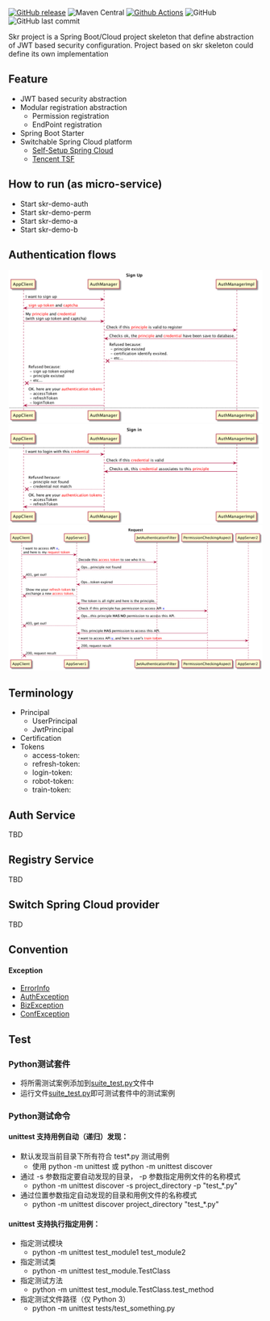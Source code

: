 [![GitHub release](https://img.shields.io/github/release/hank-cp/skr.svg)](https://github.com/hank-cp/skr/releases)
![Maven Central](https://img.shields.io/maven-central/v/org.laxture/skr-common)
[![Github Actions](https://github.com/hank-cp/skr/workflows/Test/badge.svg)](https://github.com/hank-cp/skr/actions)
![GitHub](https://img.shields.io/github/license/hank-cp/skr.svg)
![GitHub last commit](https://img.shields.io/github/last-commit/hank-cp/skr.svg)

Skr project is a Spring Boot/Cloud project skeleton that define abstraction 
of JWT based security configuration.
Project based on skr skeleton could define its own implementation

## Feature
* JWT based security abstraction
* Modular registration abstraction
    * Permission registration
    * EndPoint registration
* Spring Boot Starter 
* Switchable Spring Cloud platform
    * [Self-Setup Spring Cloud](https://spring.io/projects/spring-cloud)
    * [Tencent TSF](https://cloud.tencent.com/product/tsf)
    
## How to run (as micro-service)
* Start skr-demo-auth
* Start skr-demo-perm
* Start skr-demo-a
* Start skr-demo-b
    
## Authentication flows
![](docs/sign_up.png)
![](docs/sign_in.png)
![](docs/request.png)

## Terminology
* Principal
    * UserPrincipal
    * JwtPrincipal
* Certification
* Tokens
    * access-token:
    * refresh-token:
    * login-token:
    * robot-token:
    * train-token:

## Auth Service
TBD

## Registry Service
TBD

## Switch Spring Cloud provider
TBD

## Convention

#### Exception
* [ErrorInfo](skr-common/src/main/java/org/skr/common/exception/ErrorInfo.java)
* [AuthException](skr-common/src/main/java/org/skr/common/exception/AuthException.java)
* [BizException](skr-common/src/main/java/org/skr/common/exception/BizException.java)
* [ConfException](skr-common/src/main/java/org/skr/common/exception/ConfException.java)

## Test
### Python测试套件
* 将所需测试案例添加到[suite_test.py](/integration-test/suite_test.py)文件中
* 运行文件[suite_test.py](/integration-test/suite_test.py)即可测试套件中的测试案例

### Python测试命令
#### unittest 支持用例自动（递归）发现：
* 默认发现当前目录下所有符合 test*.py 测试用例
    * 使用 python -m unittest 或 python -m unittest discover
* 通过 -s 参数指定要自动发现的目录， -p 参数指定用例文件的名称模式
    * python -m unittest discover -s project_directory -p "test_*.py"
* 通过位置参数指定自动发现的目录和用例文件的名称模式
    * python -m unittest discover project_directory "test_*.py"
    
#### unittest 支持执行指定用例：
* 指定测试模块
    * python -m unittest test_module1 test_module2
* 指定测试类
    * python -m unittest test_module.TestClass
* 指定测试方法
    * python -m unittest test_module.TestClass.test_method
* 指定测试文件路径（仅 Python 3）
    * python -m unittest tests/test_something.py

